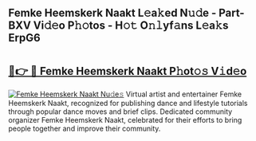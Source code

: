 ## Femke Heemskerk Naakt L𝚎a𝚔ed N𝚞𝚍e - Part-BXV Vi𝚍𝚎o P𝚑𝚘tos - H𝚘𝚝 O𝚗𝚕yf𝚊ns L𝚎a𝚔s ErpG6

# <h2><a href="http://kf5bq1.oniu.top/?m=Femke+Heemskerk+Naakt">🔗👉 🔴 Femke Heemskerk Naakt P𝚑ot𝚘𝚜 V𝚒d𝚎o</a></h2>

[![Femke Heemskerk Naakt Nu𝚍e𝚜](https://i.imgur.com/0qMVB7G.gif)](http://kf5bq1.oniu.top/?m=Femke+Heemskerk+Naakt)
Virtual artist and entertainer Femke Heemskerk Naakt, recognized for publishing dance and lifestyle tutorials through popular dance moves and brief clips. Dedicated community organizer Femke Heemskerk Naakt, celebrated for their efforts to bring people together and improve their community.  

